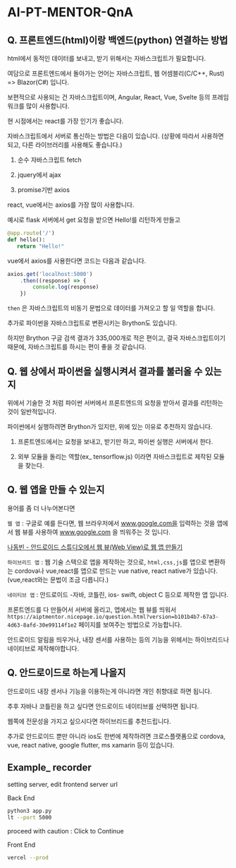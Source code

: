 # AI-PT-MENTOR-QnA

## Q. 프론트엔드(html)이랑 백엔드(python) 연결하는 방법

html에서 동적인 데이터를 보내고, 받기 위해서는 자바스크립트가 필요합니다.

여담으로 프론트엔드에서 돌아가는 언어는 자바스크립트, 웹 어셈블리(C/C++, Rust) => Blazor(C#) 입니다.

보편적으로 사용되는 건 자바스크립트이며, Angular, React, Vue, Svelte 등의 프레임워크를 많이 사용합니다.

현 시점에서는 react를 가장 인기가 좋습니다.

자바스크립트에서 서버로 통신하는 방법은 다음이 있습니다. (상황에 따라서 사용하면 되고, 다른 라이브러리를 사용해도 좋습니다.)

1. 순수 자바스크립트 fetch

2. jquery에서 ajax

3. promise기반 axios

react, vue에서는 axios를 가장 많이 사용합니다.

예시로 flask 서버에서 get 요청을 받으면 Hello!를 리턴하게 만들고

``` python
@app.route('/')
def hello():
   return "Hello!"
```

vue에서 axios를 사용한다면 코드는 다음과 같습니다.

``` javascript
axios.get('localhost:5000')
    .then((response) => {
        console.log(response)
    })
```

`then` 은 자바스크립트의 비동기 문법으로 데이터를 가져오고 할 일 역할을 합니다.

추가로 파이썬을 자바스크립트로 변환시키는 Brython도 있습니다.

하지만 Brython 구글 검색 결과가 335,000개로 적은 편이고, 결국 자바스크립트이기 때문에, 자바스크립트를 하시는 편이 좋을 것 같습니다.

## Q. 웹 상에서 파이썬을 실행시켜서 결과를 불러올 수 있는지

위에서 기술한 것 처럼 파이썬 서버에서 프론트엔드의 요청을 받아서 결과를 리턴하는 것이 일반적입니다.

파이썬에서 실행하려면 Brython가 있지만, 위에 있는 이유로 추천하지 않습니다.

1. 프론트엔드에서는 요청을 보내고, 받기만 하고, 파이썬 실행은 서버에서 한다.

2. 외부 모듈을 돌리는 역할(ex_ tensorflow.js) 이라면 자바스크립트로 제작된 모듈을 찾는다.

## Q. 웹 앱을 만들 수 있는지

용어를 좀 더 나누어본다면

`웹 앱` : 구글로 예를 든다면, 웹 브라우저에서 www.google.com을 입력하는 것을 앱에서 웹 뷰를 사용하여 www.google.com 을 띄워주는 것 입니다.

[나동빈 - 안드로이드 스튜디오에서 웹 뷰(Web View)로 웹 앱 만들기](https://blog.naver.com/PostView.nhn?blogId=ndb796&logNo=221402597656&redirect=Dlog&widgetTypeCall=true&directAccess=false)

`하이브리드 앱` : 웹 기술 스택으로 앱을 제작하는 것으로, `html,css,js`를 앱으로 변환하는 cordova나 vue,react를 앱으로 만드는 vue native, react native가 있습니다. (vue,react와는 문법이 조금 다릅니다.)

`네이티브 앱` : 안드로이드 -자바, 코틀린, ios- swift, object C 등으로 제작한 앱 입니다.

프론트엔드를 다 만들어서 서버에 올리고, 앱에서는 웹 뷰를 띄워서 `https://aiptmentor.nicepage.io/question.html?version=b101b4b7-67a3-4d63-8afd-30e99114f1e2` 페이지를 보여주는 방법으로 가능합니다.

안드로이드 알림을 띄우거나, 내장 센서를 사용하는 등의 기능을 위헤서는 하이브리드나 네이티브로 제작해야합니다.

## Q. 안드로이드로 하는게 나을지

안드로이드 내장 센서나 기능을 이용하는게 아니라면 개인 취향대로 하면 됩니다.

추후 자바나 코틀린을 하고 싶다면 안드로이드 네이티브를 선택하면 됩니다.

웹쪽에 전문성을 가지고 싶으시다면 하이브리드를 추천드립니다.

추가로 안드로이드 뿐만 아니라 ios도 한번에 제작하려면 크로스플랫폼으로 cordova, vue, react native, google flutter, ms xamarin 등이 있습니다.

## Example_ recorder

setting server, edit frontend server url

Back End

``` bash
python3 app.py
lt --port 5000
```

proceed with caution : Click to Continue

Front End 

``` bash
vercel --prod
```
